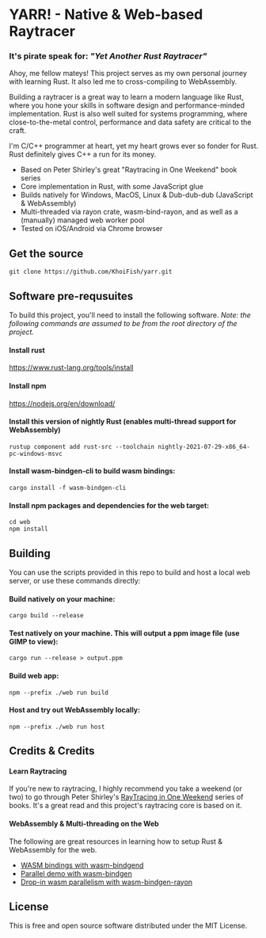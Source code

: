 # YARR! - Native & Web-based Raytracer
### It's pirate speak for: ___"Yet Another Rust Raytracer"___

Ahoy, me fellow mateys! This project serves as my own personal journey with learning Rust. It also led me to cross-compiling to WebAssembly.

Building a raytracer is a great way to learn a modern language like Rust, where you hone your skills in software design and performance-minded implementation. Rust is also well suited for systems programming, where close-to-the-metal control, performance and data safety are critical to the craft.

I'm C/C++ programmer at heart, yet my heart grows ever so fonder for Rust. Rust definitely gives C++ a run for its money.

- Based on Peter Shirley's great "Raytracing in One Weekend" book series
- Core implementation in Rust, with some JavaScript glue
- Builds natively for Windows, MacOS, Linux & Dub-dub-dub (JavaScript & WebAssembly)
- Multi-threaded via rayon crate, wasm-bind-rayon, and as well as a (manually) managed web worker pool
- Tested on iOS/Android via Chrome browser

## Get the source
```console
git clone https://github.com/KhoiFish/yarr.git
```

## Software pre-requsuites

To build this project, you'll need to install the following software. *_Note: the following commands are assumed to be from the root directory of the project._*

#### Install rust
https://www.rust-lang.org/tools/install

#### Install npm
https://nodejs.org/en/download/

#### Install this version of nightly Rust (enables multi-thread support for WebAssembly)
```console
rustup component add rust-src --toolchain nightly-2021-07-29-x86_64-pc-windows-msvc
```

#### Install wasm-bindgen-cli to build wasm bindings:
```console
cargo install -f wasm-bindgen-cli
```

#### Install npm packages and dependencies for the web target:
```console
cd web
npm install
```

## Building
You can use the scripts provided in this repo to build and host a local web server, or use these commands directly:

#### Build natively on your machine:
```console
cargo build --release
```

#### Test natively on your machine. This will output a ppm image file (use GIMP to view):
```console
cargo run --release > output.ppm
```

#### Build web app:
```console
npm --prefix ./web run build
```

#### Host and try out WebAssembly locally:
```console
npm --prefix ./web run host
```


## Credits & Credits

#### Learn Raytracing
If you're new to raytracing, I highly recommend you take a weekend (or two) to go through Peter Shirley's [RayTracing in One Weekend](https://raytracing.github.io/books/RayTracingInOneWeekend.html) series of books. It's a great read and this project's raytracing core is based on it.


#### WebAssembly & Multi-threading on the Web
The following are great resources in learning how to setup Rust & WebAssembly for the web.

* [WASM bindings with wasm-bindgend](https://rustwasm.github.io/docs/wasm-bindgen/introduction.html)
* [Parallel demo with wasm-bindgen](https://github.com/rustwasm/wasm-bindgen/tree/main/examples/raytrace-parallel)
* [Drop-in wasm parallelism with wasm-bindgen-rayon](https://github.com/GoogleChromeLabs/wasm-bindgen-rayon)

## License
This is free and open source software distributed under the MIT License.

